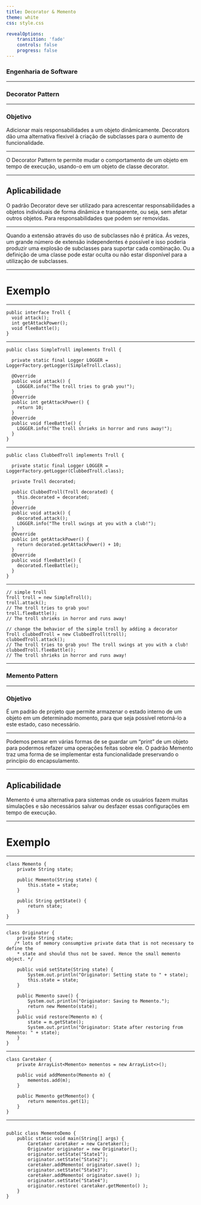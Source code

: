 ```yaml
---
title: Decorator & Memento
theme: white
css: style.css

revealOptions:
    transition: 'fade'
    controls: false
    progress: false
---
```


### Engenharia de Software

---

### Decorator Pattern

---

### Objetivo

Adicionar mais responsabilidades a um objeto dinâmicamente. Decorators dão uma alternativa flexivel à criação de subclasses para o aumento de funcionalidade.

---

O Decorator Pattern te permite mudar o comportamento de um objeto em tempo de execução, usando-o em um objeto de classe decorator.

---

## Aplicabilidade

 O padrão Decorator deve ser utilizado para acrescentar responsabilidades a objetos individuais de forma dinâmica e transparente, ou seja, sem afetar outros objetos.
 Para responsabilidades que podem ser removidas.

---

Quando a extensão através do uso de subclasses não é prática. Ás vezes, um grande número de extensão independentes é possível e isso poderia produzir uma explosão de subclasses para suportar cada combinação. Ou a definição de uma classe pode estar oculta ou não estar disponível para a utilização de subclasses.

---

# Exemplo

---

```
public interface Troll {
  void attack();
  int getAttackPower();
  void fleeBattle();
}
```

---

```
public class SimpleTroll implements Troll {

  private static final Logger LOGGER = LoggerFactory.getLogger(SimpleTroll.class);

  @Override
  public void attack() {
    LOGGER.info("The troll tries to grab you!");
  }
  @Override
  public int getAttackPower() {
    return 10;
  }
  @Override
  public void fleeBattle() {
    LOGGER.info("The troll shrieks in horror and runs away!");
  }
}
```

---

```
public class ClubbedTroll implements Troll {

  private static final Logger LOGGER = LoggerFactory.getLogger(ClubbedTroll.class);

  private Troll decorated;

  public ClubbedTroll(Troll decorated) {
    this.decorated = decorated;
  }
  @Override
  public void attack() {
    decorated.attack();
    LOGGER.info("The troll swings at you with a club!");
  }
  @Override
  public int getAttackPower() {
    return decorated.getAttackPower() + 10;
  }
  @Override
  public void fleeBattle() {
    decorated.fleeBattle();
  }
}
```

---

```
// simple troll
Troll troll = new SimpleTroll();
troll.attack();
// The troll tries to grab you!
troll.fleeBattle();
// The troll shrieks in horror and runs away!

// change the behavior of the simple troll by adding a decorator
Troll clubbedTroll = new ClubbedTroll(troll);
clubbedTroll.attack();
// The troll tries to grab you! The troll swings at you with a club!
clubbedTroll.fleeBattle();
// The troll shrieks in horror and runs away!
```
---
### Memento Pattern

---

### Objetivo

É um padrão de projeto que permite armazenar o estado interno de um
objeto em um determinado momento, para que seja possível retorná-lo
a este estado, caso necessário.

---

Podemos pensar em várias formas de se guardar um “print” de um objeto para podermos refazer uma operações feitas sobre ele. O padrão Memento traz uma forma de se implementar esta funcionalidade preservando o princípio do encapsulamento.

---

## Aplicabilidade

Memento é uma alternativa para sistemas onde os usuários fazem muitas
simulações e são necessários salvar ou desfazer essas
configurações em tempo de execução.

---

# Exemplo

---

```
class Memento {
    private String state;

    public Memento(String state) {
        this.state = state;
    }

    public String getState() {
        return state;
    }
}

```

---

```
class Originator {
    private String state;
   /* lots of memory consumptive private data that is not necessary to define the
    * state and should thus not be saved. Hence the small memento object. */

    public void setState(String state) {
        System.out.println("Originator: Setting state to " + state);
        this.state = state;
    }

    public Memento save() {
        System.out.println("Originator: Saving to Memento.");
        return new Memento(state);
    }
    public void restore(Memento m) {
        state = m.getState();
        System.out.println("Originator: State after restoring from Memento: " + state);
    }
}

```

---

```
class Caretaker {
    private ArrayList<Memento> mementos = new ArrayList<>();

    public void addMemento(Memento m) {
        mementos.add(m);
    }

    public Memento getMemento() {
        return mementos.get(1);
    }
}

```

---

```

public class MementoDemo {
    public static void main(String[] args) {
        Caretaker caretaker = new Caretaker();
        Originator originator = new Originator();
        originator.setState("State1");
        originator.setState("State2");
        caretaker.addMemento( originator.save() );
        originator.setState("State3");
        caretaker.addMemento( originator.save() );
        originator.setState("State4");
        originator.restore( caretaker.getMemento() );
    }
}

```